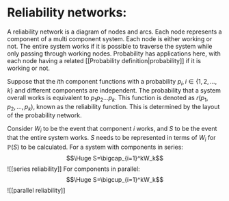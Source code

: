 
# Reliability networks:

A reliability network is a diagram of nodes and arcs. Each node represents a component of a multi component system. Each node is either working or not. The entire system works if it is possible to traverse the system while only passing through working nodes. Probability has applications here, with each node having a related [[Probability definition|probability]] if it is working or not.

Suppose that the $i$th component functions with a probability $p_i,i\in\{1,2,\dots,k\}$ and different components are independent. The probability that a system overall works is equivalent to $p_1p_2\dots p_k$. This function is denoted as $r(p_1,p_2,\dots,p_k)$, known as the reliability function. This is determined by the layout of the probability network.

Consider $W_i$ to be the event that component $i$ works, and $S$ to be the event that the entire system works. $S$ needs to be represented in terms of $W_i$ for $\mathbb{P}(S)$ to be calculated. For a system with components in series:
$$\Huge S=\bigcap_{i=1}^kW_k$$
![[series reliability]]
For components in parallel:$$\Huge S=\bigcup_{i=1}^kW_k$$![[parallel reliability]]
